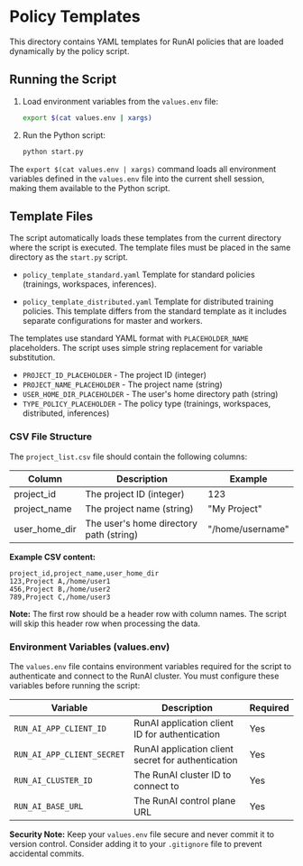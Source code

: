 # Policy Templates

This directory contains YAML templates for RunAI policies that are loaded dynamically by the policy script.

## Running the Script

1. Load environment variables from the `values.env` file:
   ```bash
   export $(cat values.env | xargs)
   ```

2. Run the Python script:
   ```bash
   python start.py
   ```

The `export $(cat values.env | xargs)` command loads all environment variables defined in the `values.env` file into the current shell session, making them available to the Python script.

## Template Files

The script automatically loads these templates from the current directory where the script is executed. The template files must be placed in the same directory as the `start.py` script.

- `policy_template_standard.yaml`
Template for standard policies (trainings, workspaces, inferences).

- `policy_template_distributed.yaml`
Template for distributed training policies. This template differs from the standard template as it includes separate configurations for master and workers.

The templates use standard YAML format with `PLACEHOLDER_NAME` placeholders. The script uses simple string replacement for variable substitution.

- `PROJECT_ID_PLACEHOLDER` - The project ID (integer)
- `PROJECT_NAME_PLACEHOLDER` - The project name (string)
- `USER_HOME_DIR_PLACEHOLDER` - The user's home directory path (string)
- `TYPE_POLICY_PLACEHOLDER` - The policy type (trainings, workspaces, distributed, inferences)

### CSV File Structure

The `project_list.csv` file should contain the following columns:

| Column | Description | Example |
|--------|-------------|---------|
| project_id | The project ID (integer) | 123 |
| project_name | The project name (string) | "My Project" |
| user_home_dir | The user's home directory path (string) | "/home/username" |

**Example CSV content:**
```csv
project_id,project_name,user_home_dir
123,Project A,/home/user1
456,Project B,/home/user2
789,Project C,/home/user3
```

**Note:** The first row should be a header row with column names. The script will skip this header row when processing the data.

### Environment Variables (values.env)

The `values.env` file contains environment variables required for the script to authenticate and connect to the RunAI cluster. You must configure these variables before running the script:

| Variable | Description | Required |
|----------|-------------|----------|
| `RUN_AI_APP_CLIENT_ID` | RunAI application client ID for authentication | Yes |
| `RUN_AI_APP_CLIENT_SECRET` | RunAI application client secret for authentication | Yes |
| `RUN_AI_CLUSTER_ID` | The RunAI cluster ID to connect to | Yes |
| `RUN_AI_BASE_URL` | The RunAI control plane URL | Yes |

**Security Note:** Keep your `values.env` file secure and never commit it to version control. Consider adding it to your `.gitignore` file to prevent accidental commits.
